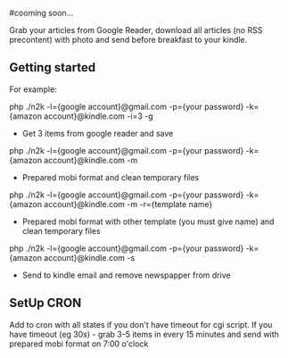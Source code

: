 #cooming soon...

Grab your articles from Google Reader, download all articles (no RSS precontent) with photo and send before breakfast to your kindle.

## Getting started
For example:

php ./n2k -l={google account}@gmail.com -p={your password} -k={amazon account}@kindle.com -i=3 -g
 - Get 3 items from google reader and save

php ./n2k -l={google account}@gmail.com -p={your password} -k={amazon account}@kindle.com -m
 - Prepared mobi format and clean temporary files

php ./n2k -l={google account}@gmail.com -p={your password} -k={amazon account}@kindle.com -m -r={template name}
 - Prepared mobi format with other template (you must give name) and clean temporary files

php ./n2k -l={google account}@gmail.com -p={your password} -k={amazon account}@kindle.com -s
 - Send to kindle email and remove newspapper from drive

## SetUp CRON
Add to cron with all states if you don't have timeout for cgi script. If you have timeout (eg 30s) - grab 3-5 items in every 15 minutes and send with prepared mobi format on 7:00 o'clock 
